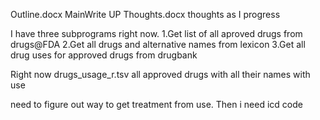 Outline.docx MainWrite UP
Thoughts.docx thoughts as I progress

I have three subprograms right now.
1.Get list of all aproved drugs from drugs@FDA
2.Get all drugs and alternative names from lexicon
3.Get all drug uses for approved drugs from drugbank

Right now drugs_usage_r.tsv all approved drugs with all their names with use

need to figure out way to get treatment from use. Then i need icd code
